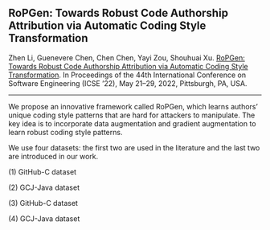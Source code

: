 ## RoPGen: Towards Robust Code Authorship Attribution via Automatic Coding Style Transformation

Zhen Li, Guenevere Chen, Chen Chen, Yayi Zou, Shouhuai Xu. [RoPGen: Towards Robust Code Authorship Attribution via Automatic Coding Style Transformation]( https://arxiv.org/pdf/2202.06043.pdf). In Proceedings of the 44th International Conference on Software Engineering (ICSE ’22), May 21–29, 2022, Pittsburgh, PA, USA.

---

We propose an innovative framework called RoPGen, which learns authors’ unique coding style patterns that are hard for attackers to manipulate. The key idea is to incorporate data augmentation and gradient augmentation to learn robust coding style patterns. 

We use four datasets: the first two are used in the literature and the last two are introduced in our work. 

(1) GitHub-C dataset 
 
(2) GCJ-Java dataset

(3) GitHub-C dataset

(4) GCJ-Java dataset
